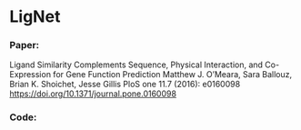 # LigNet

### Paper: 
Ligand Similarity Complements Sequence, Physical Interaction, and Co-Expression for Gene Function Prediction
Matthew J. O’Meara, Sara Ballouz, Brian K. Shoichet, Jesse Gillis
PloS one 11.7 (2016): e0160098 
https://doi.org/10.1371/journal.pone.0160098


### Code: 
